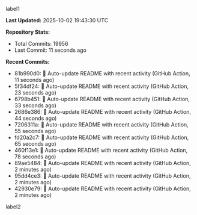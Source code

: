 
label1 
<!-- ACTIVITY_START -->
**Last Updated:** 2025-10-02 19:43:30 UTC

**Repository Stats:**
- Total Commits: 19956
- Last Commit: 11 seconds ago

**Recent Commits:**
- 81b990d0: 🤖 Auto-update README with recent activity (GitHub Action, 11 seconds ago)
- 5f34df24: 🤖 Auto-update README with recent activity (GitHub Action, 23 seconds ago)
- 6798b451: 🤖 Auto-update README with recent activity (GitHub Action, 33 seconds ago)
- 2686e386: 🤖 Auto-update README with recent activity (GitHub Action, 44 seconds ago)
- 7206311a: 🤖 Auto-update README with recent activity (GitHub Action, 55 seconds ago)
- fd20a2c7: 🤖 Auto-update README with recent activity (GitHub Action, 65 seconds ago)
- 460f13e1: 🤖 Auto-update README with recent activity (GitHub Action, 78 seconds ago)
- 89ae5484: 🤖 Auto-update README with recent activity (GitHub Action, 2 minutes ago)
- 95dd4ce3: 🤖 Auto-update README with recent activity (GitHub Action, 2 minutes ago)
- 42930e79: 🤖 Auto-update README with recent activity (GitHub Action, 2 minutes ago)
<!-- ACTIVITY_END -->

label2
